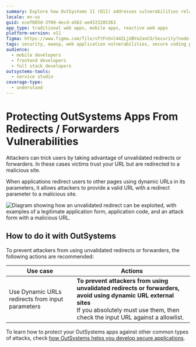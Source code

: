 ```yaml
---
summary: Explore how OutSystems 11 (O11) addresses vulnerabilities related to unvalidated redirects and forwarders in web applications.
locale: en-us
guid: ecef005d-3f09-4ecd-a562-ae4523285363
app_type: traditional web apps, mobile apps, reactive web apps
platform-version: o11
figma: https://www.figma.com/file/vTtFn5nl44ZLjUBYo2anCO/Security?node-id=305:325
tags: security, owasp, web application vulnerabilities, secure coding practices
audience:
  - mobile developers
  - frontend developers
  - full stack developers
outsystems-tools:
  - service studio
coverage-type:
  - understand
---
```


# Protecting OutSystems Apps From Redirects / Forwarders Vulnerabilities

Attackers can trick users by taking advantage of unvalidated redirects or forwarders. In these cases victims trust your URL but are redirected to a malicious site.

When applications redirect users to other pages using dynamic URLs in its parameters, it allows attackers to provide a valid URL with a redirect parameter to a malicious site.

![Diagram showing how an unvalidated redirect can be exploited, with examples of a legitimate application form, application code, and an attack form with a malicious URL.](images/ex-send-user-to-malicious-site.png "Example of Unvalidated Redirect Exploit")

## How to do it with OutSystems

To prevent attackers from using unvalidated redirects or forwarders, the following actions are recommended:

|**Use case** |**Actions** |
|-------------|------------|
|Use Dynamic URLs redirects from input parameters |**To prevent attackers from using unvalidated redirects or forwarders, avoid using dynamic URL external sites** <br/> If you absolutely must use them, then check the input URL against a allowlist. |

To learn how to protect your OutSystems apps against other common types of attacks, check [how OutSystems helps you develop secure applications](intro.md).
